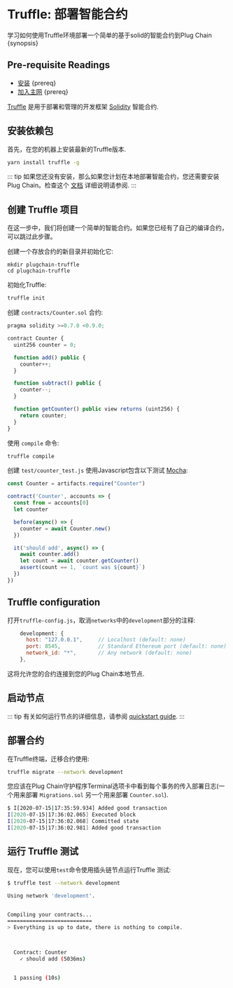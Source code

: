 <!--
order: 3
-->

# Truffle: 部署智能合约

 学习如何使用Truffle环境部署一个简单的基于solid的智能合约到Plug Chain {synopsis}

## Pre-requisite Readings

- [安装](./../get-started/install.md) {prereq}
- [加入主网](./../get-started/mainnet.md) {prereq}

[Truffle](https://www.trufflesuite.com/truffle) 是用于部署和管理的开发框架
[Solidity](https://github.com/ethereum/solidity) 智能合约.

## 安装依赖包

首先，在您的机器上安装最新的Truffle版本.

```bash
yarn install truffle -g
```

::: tip
如果您还没有安装，那么如果您计划在本地部署智能合约，您还需要安装Plug Chain。检查这个 [文档](./../get-started/install.md) 详细说明请参阅.
:::

## 创建 Truffle 项目

在这一步中，我们将创建一个简单的智能合约。如果您已经有了自己的编译合约，可以跳过此步骤。

创建一个存放合约的新目录并初始化它:

```console
mkdir plugchain-truffle
cd plugchain-truffle
```

初始化Truffle:

```bash
truffle init
```

创建 `contracts/Counter.sol` 合约:

```javascript
pragma solidity >=0.7.0 <0.9.0;

contract Counter {
  uint256 counter = 0;

  function add() public {
    counter++;
  }

  function subtract() public {
    counter--;
  }

  function getCounter() public view returns (uint256) {
    return counter;
  }
}
```

使用 `compile` 命令:

```bash
truffle compile
```

创建 `test/counter_test.js` 使用Javascript包含以下测试 [Mocha](https://mochajs.org/):

```javascript
const Counter = artifacts.require("Counter")

contract('Counter', accounts => {
  const from = accounts[0]
  let counter

  before(async() => {
    counter = await Counter.new()
  })

  it('should add', async() => {
    await counter.add()
    let count = await counter.getCounter()
    assert(count == 1, `count was ${count}`)
  })
})
```

## Truffle configuration

打开`truffle-config.js`，取消`networks`中的`development`部分的注释:

```javascript
    development: {
      host: "127.0.0.1",     // Localhost (default: none)
      port: 8545,            // Standard Ethereum port (default: none)
      network_id: "*",       // Any network (default: none)
    },
```

这将允许您的合约连接到您的Plug Chain本地节点.

## 启动节点

::: tip
有关如何运行节点的详细信息，请参阅 [quickstart guide](./../get-started/mainnet.md).
:::

## 部署合约

在Truffle终端，迁移合约使用:

```bash
truffle migrate --network development
```

您应该在Plug Chain守护程序Terminal选项卡中看到每个事务的传入部署日志(一个用来部署 `Migrations.sol` 另一个用来部署 `Counter.sol`).

```bash
$ I[2020-07-15|17:35:59.934] Added good transaction                       module=mempool tx=22245B935689918D332F58E82690F02073F0453D54D5944B6D64AAF1F21974E2 res="&{CheckTx:log:\"[]\" gas_wanted:6721975 }" height=3 total=1
I[2020-07-15|17:36:02.065] Executed block                               module=state height=4 validTxs=1 invalidTxs=0
I[2020-07-15|17:36:02.068] Committed state                              module=state height=4 txs=1 appHash=76BA85365F10A59FE24ADCA87544191C2D72B9FB5630466C5B71E878F9C0A111
I[2020-07-15|17:36:02.981] Added good transaction                       module=mempool tx=84516B4588CBB21E6D562A6A295F1F8876076A0CFF2EF1B0EC670AD8D8BB5425 res="&{CheckTx:log:\"[]\" gas_wanted:6721975 }" height=4 total=1
```

## 运行 Truffle 测试

现在，您可以使用`test`命令使用插头链节点运行Truffle 测试:

```bash
$ truffle test --network development

Using network 'development'.


Compiling your contracts...
===========================
> Everything is up to date, there is nothing to compile.



  Contract: Counter
    ✓ should add (5036ms)


  1 passing (10s)
```
